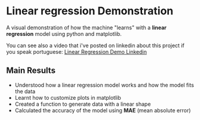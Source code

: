 # Linear regression Demonstration

A visual demonstration of how the machine "learns" with a **linear regression** model using python and matplotlib.

You can see also a video that i've posted on linkedin about this project if you speak portuguese: [Linear Regression Demo Linkedin](https://www.linkedin.com/feed/update/urn:li:activity:7117924200786407425/) 

## Main Results
- Understood how a linear regression model works and how the model fits the data
- Learnt how to customize plots in matplotlib
- Created a function to generate data with a linear shape
- Calculated the accuracy of the model using **MAE** (mean absolute error)


